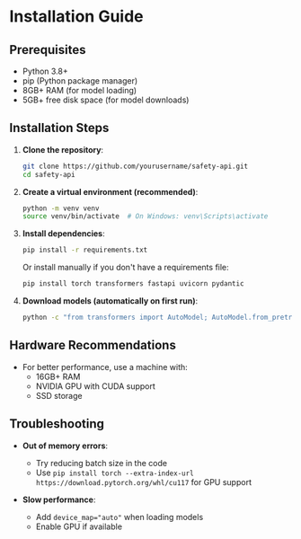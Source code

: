# Installation Guide

## Prerequisites

- Python 3.8+
- pip (Python package manager)
- 8GB+ RAM (for model loading)
- 5GB+ free disk space (for model downloads)

## Installation Steps

1. **Clone the repository**:
   ```bash
   git clone https://github.com/yourusername/safety-api.git
   cd safety-api
   ```

2. **Create a virtual environment (recommended)**:
   ```bash
   python -m venv venv
   source venv/bin/activate  # On Windows: venv\Scripts\activate
   ```

3. **Install dependencies**:
   ```bash
   pip install -r requirements.txt
   ```

   Or install manually if you don't have a requirements file:
   ```bash
   pip install torch transformers fastapi uvicorn pydantic
   ```

4. **Download models (automatically on first run)**:
   ```bash
   python -c "from transformers import AutoModel; AutoModel.from_pretrained('facebook/roberta-hate-speech-dynabench-r4-target')"
   ```

## Hardware Recommendations

- For better performance, use a machine with:
  - 16GB+ RAM
  - NVIDIA GPU with CUDA support
  - SSD storage

## Troubleshooting

- **Out of memory errors**:
  - Try reducing batch size in the code
  - Use `pip install torch --extra-index-url https://download.pytorch.org/whl/cu117` for GPU support

- **Slow performance**:
  - Add `device_map="auto"` when loading models
  - Enable GPU if available